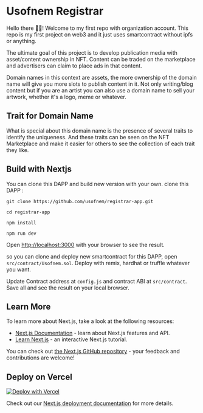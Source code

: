 # Usofnem Registrar

Hello there 👏🏿! Welcome to my first repo with organization account. This repo is my first project on web3 and it just uses smartcontract without ipfs or anything.

The ultimate goal of this project is to develop publication media with asset/content ownership in NFT. Content can be traded on the marketplace and advertisers can claim to place ads in that content.

Domain names in this context are assets, the more ownership of the domain name will give you more slots to publish content in it. Not only writing/blog content but if you are an artist you can also use a domain name to sell your artwork, whether it's a logo, meme or whatever.

## Trait for Domain Name

What is special about this domain name is the presence of several traits to identify the uniqueness. And these traits can be seen on the NFT Marketplace and make it easier for others to see the collection of each trait they like.

## Build with Nextjs

You can clone this DAPP and build new version with your own. clone this DAPP :

```
git clone https://github.com/usofnem/registrar-app.git

cd registrar-app

npm install

npm run dev
```

Open [http://localhost:3000](http://localhost:3000) with your browser to see the result.

so you can clone and deploy new smartcontract for this DAPP, open `src/contract/Usofnem.sol`. Deploy with remix, hardhat or truffle whatever you want.

Update Contract address at `config.js` and contract ABI at `src/contract`. Save all and see the result on your local browser.

## Learn More

To learn more about Next.js, take a look at the following resources:

- [Next.js Documentation](https://nextjs.org/docs) - learn about Next.js features and API.
- [Learn Next.js](https://nextjs.org/learn) - an interactive Next.js tutorial.

You can check out [the Next.js GitHub repository](https://github.com/vercel/next.js/) - your feedback and contributions are welcome!

## Deploy on Vercel

[![Deploy with Vercel](https://vercel.com/button)](https://vercel.com/new/clone?repository-url=https%3A%2F%2Fgithub.com%2Fusofnem%2Fregistrar-app.git&project-name=usofnem-clone-project&repo-name=usofnem-clone-project&redirect-url=https%3A%2F%2Fusofnem.com&demo-title=Usofnem%20Registrar%20Demo&demo-description=This%20demo%20version%20about%20usofnem%20web3%20name%20registrar%20and%20unique%20nft%20marketplace.&demo-url=https%3A%2F%2Fusofnem.com&demo-image=https%3A%2F%2Fpbs.twimg.com%2Fmedia%2FFgc7zmyaAAAOxIf%3Fformat%3Dpng%26name%3Dmedium)

Check out our [Next.js deployment documentation](https://nextjs.org/docs/deployment) for more details.
